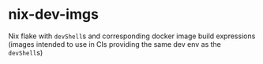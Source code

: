 # nix-dev-imgs
Nix flake with `devShell`s and corresponding docker image build expressions (images intended to use in CIs providing the same dev env as the `devShell`s)
